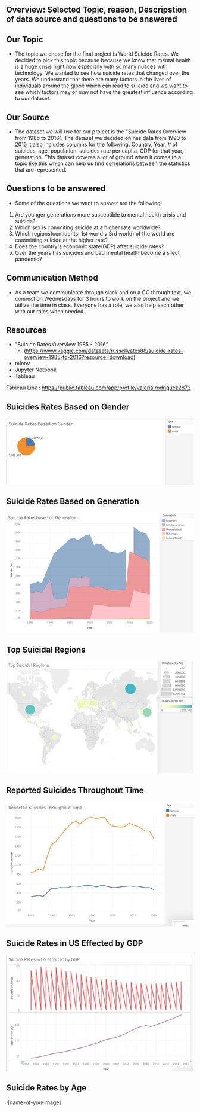 ## Overview: Selected Topic, reason, Descripstion of data source and questions to be answered 

## Our Topic
- The topic we chose for the final project is World Suicide Rates. We decided to pick this topic because because we know that mental health is a huge crisis right now especially with so many nuaces with technology. We wanted to see how suicide rates that changed over the years. We understand that there are many factors in the lives of  individuals around the globe which can lead to suicide and we want to see which factors may or may not have the greatest influence according to our dataset.

## Our Source
- The dataset we will use for our project is the "Suicide Rates Overview from 1985 to 2016". The dataset we decided on has data from 1990 to 2015 it also includes columns for the following: Country, Year, # of suicides, age, population, suicides rate per capita, GDP for that year, generation. This dataset coveres a lot of ground when it comes to a topic like this which can help us find correlations between the statistics that are represented.

## Questions to be answered
- Some of the questions we want to answer are the following:
1) Are younger generations more susceptible to mental health crisis and suicide?
2) Which sex is commiting suicide at a higher rate worldwide?
3) Which regions(contidents, 1st world v 3rd world) of the world are committing suicide at the higher rate?
4) Does the country's economic state(GDP) affet suicide rates?
5) Over the years has suicides and bad mental health become a silect pandemic?



## Communication Method

- As a team we communicate through slack and on a GC through text, we connect on Wednesdays for 3 hours to work on the project and we utilize the time in class. Everyone has a role, we also help each other with our roles when needed. 


## Resources
- "Suicide Rates Overview 1985 - 2016" 
  - (https://www.kaggle.com/datasets/russellyates88/suicide-rates-overview-1985-to-2016?resource=download)
- mlenv
- Jupyter Notbook
- Tableau


Tableau Link : https://public.tableau.com/app/profile/valeria.rodriguez2872

## Suicides Rates Based on Gender
![name-of-you-image](https://github.com/RosieMina/Final_project/blob/03d8d556a0c7ce0a2ad1e252c90bd760c902e7d3/images/Gender2.png)

## Suicide Rates Based on Generation
![name-of-you-image](https://github.com/RosieMina/Final_project/blob/6607b39b3ffad2c9b86a4fe3aa3c40c787d77f15/images/Generation.png)

## Top Suicidal Regions
![name-of-you-image](https://github.com/RosieMina/Final_project/blob/ee91e4ddd8bfe511d7338f9f83e768a5d7aee7e5/images/Regions.png)

## Reported Suicides Throughout Time
![name-of-you-image](https://github.com/RosieMina/Final_project/blob/dec8e6c30848d989d538013042fbad8ce41125ca/images/Time.png)

## Suicide Rates in US Effected by GDP
![name-of-you-image](https://github.com/RosieMina/Final_project/blob/adcba0a1598e94df148c44c8f261f25a6246b0cc/images/GDP.png)

## Suicide Rates by Age
![name-of-you-image]



